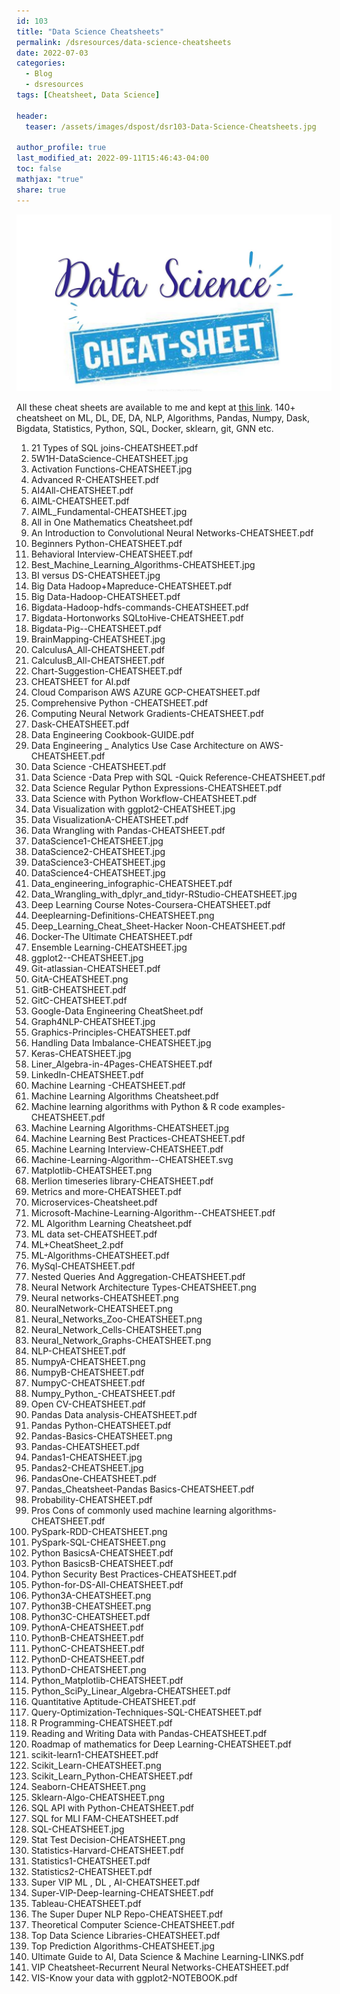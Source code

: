 ```yaml
---
id: 103    
title: "Data Science Cheatsheets"
permalink: /dsresources/data-science-cheatsheets
date: 2022-07-03
categories:
  - Blog
  - dsresources
tags: [Cheatsheet, Data Science]

header:
  teaser: /assets/images/dspost/dsr103-Data-Science-Cheatsheets.jpg

author_profile: true
last_modified_at: 2022-09-11T15:46:43-04:00
toc: false
mathjax: "true"
share: true
---
```

![Data Science Cheatsheets](/assets/images/dspost/dsr103-Data-Science-Cheatsheets.jpg)

All these cheat sheets are available to me and kept at <a href="https://drive.google.com/drive/folders/1o9vGm7CZnFL-ICR3yQURz0kEyX1P5VjU" target="_blank">this link</a>. 140+ cheatsheet on ML, DL, DE, DA, NLP, Algorithms, Pandas, Numpy, Dask, Bigdata, Statistics, Python, SQL, Docker, sklearn, git, GNN etc.

1. 21 Types of SQL joins-CHEATSHEET.pdf
2. 5W1H-DataScience-CHEATSHEET.jpg
3. Activation Functions-CHEATSHEET.jpg
4. Advanced R-CHEATSHEET.pdf
5. AI4All-CHEATSHEET.pdf
6. AIML-CHEATSHEET.pdf
7. AIML_Fundamental-CHEATSHEET.jpg
8. All in One Mathematics Cheatsheet.pdf
9. An Introduction to Convolutional Neural Networks-CHEATSHEET.pdf
10. Beginners Python-CHEATSHEET.pdf
11. Behavioral Interview-CHEATSHEET.pdf
12. Best_Machine_Learning_Algorithms-CHEATSHEET.jpg
13. BI versus DS-CHEATSHEET.jpg
14. Big Data Hadoop+Mapreduce-CHEATSHEET.pdf
15. Big Data-Hadoop-CHEATSHEET.pdf
16. Bigdata-Hadoop-hdfs-commands-CHEATSHEET.pdf
17. Bigdata-Hortonworks SQLtoHive-CHEATSHEET.pdf
18. Bigdata-Pig--CHEATSHEET.pdf
19. BrainMapping-CHEATSHEET.jpg
20. CalculusA_All-CHEATSHEET.pdf
21. CalculusB_All-CHEATSHEET.pdf
22. Chart-Suggestion-CHEATSHEET.pdf
23. CHEATSHEET for AI.pdf
24. Cloud Comparison AWS AZURE GCP-CHEATSHEET.pdf
25. Comprehensive Python -CHEATSHEET.pdf
26. Computing Neural Network Gradients-CHEATSHEET.pdf
27. Dask-CHEATSHEET.pdf
28. Data Engineering Cookbook-GUIDE.pdf
29. Data Engineering _ Analytics Use Case Architecture on AWS-CHEATSHEET.pdf
30. Data Science -CHEATSHEET.pdf
31. Data Science -Data Prep with SQL -Quick Reference-CHEATSHEET.pdf
32. Data Science Regular Python Expressions-CHEATSHEET.pdf
33. Data Science with Python Workflow-CHEATSHEET.pdf
34. Data Visualization with ggplot2-CHEATSHEET.jpg
35. Data VisualizationA-CHEATSHEET.pdf
36. Data Wrangling with Pandas-CHEATSHEET.pdf
37. DataScience1-CHEATSHEET.jpg
38. DataScience2-CHEATSHEET.jpg
39. DataScience3-CHEATSHEET.jpg
40. DataScience4-CHEATSHEET.jpg
41. Data_engineering_infographic-CHEATSHEET.pdf
42. Data_Wrangling_with_dplyr_and_tidyr-RStudio-CHEATSHEET.jpg
43. Deep Learning Course Notes-Coursera-CHEATSHEET.pdf
44. Deeplearning-Definitions-CHEATSHEET.png
45. Deep_Learning_Cheat_Sheet-Hacker Noon-CHEATSHEET.pdf
46. Docker-The Ultimate CHEATSHEET.pdf
47. Ensemble Learning-CHEATSHEET.jpg
48. ggplot2--CHEATSHEET.jpg
49. Git-atlassian-CHEATSHEET.pdf
50. GitA-CHEATSHEET.png
51. GitB-CHEATSHEET.pdf
52. GitC-CHEATSHEET.pdf
53. Google-Data Engineering CheatSheet.pdf
54. Graph4NLP-CHEATSHEET.jpg
55. Graphics-Principles-CHEATSHEET.pdf
56. Handling Data Imbalance-CHEATSHEET.jpg
57. Keras-CHEATSHEET.jpg
58. Liner_Algebra-in-4Pages-CHEATSHEET.pdf
59. LinkedIn-CHEATSHEET.pdf
60. Machine Learning -CHEATSHEET.pdf
61. Machine Learning Algorithms Cheatsheet.pdf
62. Machine learning algorithms with Python & R code examples-CHEATSHEET.pdf
63. Machine Learning Algorithms-CHEATSHEET.jpg
64. Machine Learning Best Practices-CHEATSHEET.pdf
65. Machine Learning Interview-CHEATSHEET.pdf
66. Machine-Learning-Algorithm--CHEATSHEET.svg
67. Matplotlib-CHEATSHEET.png
68. Merlion timeseries library-CHEATSHEET.pdf
69. Metrics and more-CHEATSHEET.pdf
70. Microservices-Cheatsheet.pdf
71. Microsoft-Machine-Learning-Algorithm--CHEATSHEET.pdf
72. ML Algorithm Learning Cheatsheet.pdf
73. ML data set-CHEATSHEET.pdf
74. ML+CheatSheet_2.pdf
75. ML-Algorithms-CHEATSHEET.pdf
76. MySql-CHEATSHEET.pdf
77. Nested Queries And Aggregation-CHEATSHEET.pdf
78. Neural Network Architecture Types-CHEATSHEET.png
79. Neural networks-CHEATSHEET.png
80. NeuralNetwork-CHEATSHEET.png
81. Neural_Networks_Zoo-CHEATSHEET.png
82. Neural_Network_Cells-CHEATSHEET.png
83. Neural_Network_Graphs-CHEATSHEET.png
84. NLP-CHEATSHEET.pdf
85. NumpyA-CHEATSHEET.png
86. NumpyB-CHEATSHEET.pdf
87. NumpyC-CHEATSHEET.pdf
88. Numpy_Python_-CHEATSHEET.pdf
89. Open CV-CHEATSHEET.pdf
90. Pandas Data analysis-CHEATSHEET.pdf
91. Pandas Python-CHEATSHEET.pdf
92. Pandas-Basics-CHEATSHEET.png
93. Pandas-CHEATSHEET.pdf
94. Pandas1-CHEATSHEET.jpg
95. Pandas2-CHEATSHEET.jpg
96. PandasOne-CHEATSHEET.pdf
97. Pandas_Cheatsheet-Pandas Basics-CHEATSHEET.pdf
98. Probability-CHEATSHEET.pdf
99. Pros Cons of commonly used machine learning algorithms-CHEATSHEET.pdf
100. PySpark-RDD-CHEATSHEET.png
101. PySpark-SQL-CHEATSHEET.png
102. Python BasicsA-CHEATSHEET.pdf
103. Python BasicsB-CHEATSHEET.pdf
104. Python Security Best Practices-CHEATSHEET.pdf
105. Python-for-DS-All-CHEATSHEET.pdf
106. Python3A-CHEATSHEET.png
107. Python3B-CHEATSHEET.png
108. Python3C-CHEATSHEET.pdf
109. PythonA-CHEATSHEET.pdf
110. PythonB-CHEATSHEET.pdf
111. PythonC-CHEATSHEET.pdf
112. PythonD-CHEATSHEET.pdf
113. PythonD-CHEATSHEET.png
114. Python_Matplotlib-CHEATSHEET.pdf
115. Python_SciPy_Linear_Algebra-CHEATSHEET.pdf
116. Quantitative Aptitude-CHEATSHEET.pdf
117. Query-Optimization-Techniques-SQL-CHEATSHEET.pdf
118. R Programming-CHEATSHEET.pdf
119. Reading and Writing Data with Pandas-CHEATSHEET.pdf
120. Roadmap of mathematics for Deep Learning-CHEATSHEET.pdf
121. scikit-learn1-CHEATSHEET.pdf
122. Scikit_Learn-CHEATSHEET.png
123. Scikit_Learn_Python-CHEATSHEET.pdf
124. Seaborn-CHEATSHEET.png
125. Sklearn-Algo-CHEATSHEET.png
126. SQL API with Python-CHEATSHEET.pdf
127. SQL for MLI FAM-CHEATSHEET.pdf
128. SQL-CHEATSHEET.jpg
129. Stat Test Decision-CHEATSHEET.png
130. Statistics-Harvard-CHEATSHEET.pdf
131. Statistics1-CHEATSHEET.pdf
132. Statistics2-CHEATSHEET.pdf
133. Super VIP ML , DL , AI-CHEATSHEET.pdf
134. Super-VIP-Deep-learning-CHEATSHEET.pdf
135. Tableau-CHEATSHEET.pdf
136. The Super Duper NLP Repo-CHEATSHEET.pdf
137. Theoretical Computer Science-CHEATSHEET.pdf
138. Top Data Science Libraries-CHEATSHEET.pdf
139. Top Prediction Algorithms-CHEATSHEET.jpg
140. Ultimate Guide to AI, Data Science & Machine Learning-LINKS.pdf
141. VIP Cheatsheet-Recurrent Neural Networks-CHEATSHEET.pdf
142. VIS-Know your data with ggplot2-NOTEBOOK.pdf